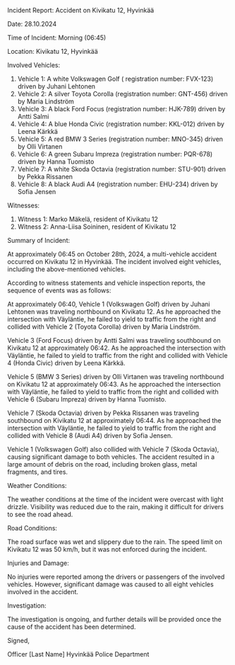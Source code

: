 Incident Report: Accident on Kivikatu 12, Hyvinkää

Date: 28.10.2024

Time of Incident: Morning (06:45)

Location: Kivikatu 12, Hyvinkää

Involved Vehicles:

1. Vehicle 1: A white Volkswagen Golf ( registration number: FVX-123) driven by Juhani Lehtonen
2. Vehicle 2: A silver Toyota Corolla (registration number: GNT-456) driven by Maria Lindström
3. Vehicle 3: A black Ford Focus (registration number: HJK-789) driven by Antti Salmi
4. Vehicle 4: A blue Honda Civic (registration number: KKL-012) driven by Leena Kärkkä
5. Vehicle 5: A red BMW 3 Series (registration number: MNO-345) driven by Olli Virtanen
6. Vehicle 6: A green Subaru Impreza (registration number: PQR-678) driven by Hanna Tuomisto
7. Vehicle 7: A white Skoda Octavia (registration number: STU-901) driven by Pekka Rissanen
8. Vehicle 8: A black Audi A4 (registration number: EHU-234) driven by Sofia Jensen

Witnesses:

1. Witness 1: Marko Mäkelä, resident of Kivikatu 12
2. Witness 2: Anna-Liisa Soininen, resident of Kivikatu 12

Summary of Incident:

At approximately 06:45 on October 28th, 2024, a multi-vehicle accident occurred on Kivikatu 12 in Hyvinkää. The incident involved eight vehicles, including the above-mentioned vehicles.

According to witness statements and vehicle inspection reports, the sequence of events was as follows:

At approximately 06:40, Vehicle 1 (Volkswagen Golf) driven by Juhani Lehtonen was traveling northbound on Kivikatu 12. As he approached the intersection with Väyläntie, he failed to yield to traffic from the right and collided with Vehicle 2 (Toyota Corolla) driven by Maria Lindström.

Vehicle 3 (Ford Focus) driven by Antti Salmi was traveling southbound on Kivikatu 12 at approximately 06:42. As he approached the intersection with Väyläntie, he failed to yield to traffic from the right and collided with Vehicle 4 (Honda Civic) driven by Leena Kärkkä.

Vehicle 5 (BMW 3 Series) driven by Olli Virtanen was traveling northbound on Kivikatu 12 at approximately 06:43. As he approached the intersection with Väyläntie, he failed to yield to traffic from the right and collided with Vehicle 6 (Subaru Impreza) driven by Hanna Tuomisto.

Vehicle 7 (Skoda Octavia) driven by Pekka Rissanen was traveling southbound on Kivikatu 12 at approximately 06:44. As he approached the intersection with Väyläntie, he failed to yield to traffic from the right and collided with Vehicle 8 (Audi A4) driven by Sofia Jensen.

Vehicle 1 (Volkswagen Golf) also collided with Vehicle 7 (Skoda Octavia), causing significant damage to both vehicles. The accident resulted in a large amount of debris on the road, including broken glass, metal fragments, and tires.

Weather Conditions:

The weather conditions at the time of the incident were overcast with light drizzle. Visibility was reduced due to the rain, making it difficult for drivers to see the road ahead.

Road Conditions:

The road surface was wet and slippery due to the rain. The speed limit on Kivikatu 12 was 50 km/h, but it was not enforced during the incident.

Injuries and Damage:

No injuries were reported among the drivers or passengers of the involved vehicles. However, significant damage was caused to all eight vehicles involved in the accident.

Investigation:

The investigation is ongoing, and further details will be provided once the cause of the accident has been determined.

Signed,

Officer [Last Name]
Hyvinkää Police Department
